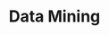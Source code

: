 ---
types: "word"

title: "Data Mining"

categories: ['']

tags: ['Data', 'Mining']

arabic: 'التنقيب في البيانات'

arexps: []

enwords: ['Data Mining']

enexps: []

arlexicons: 'ن'

enlexicons: 'D'

authors: ['Ruqayya Roshdy']

translators: ['']

citations: 'العربية والذكاء الاصطناعي'

sources: 'مركز الملك عبدالله بن عبدالعزيز الدولي لخدمة اللغة العربية'

word: "true"

slug: ""
---